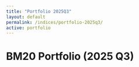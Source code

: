 ```yaml
---
title: "Portfolio 2025Q3"
layout: default
permalink: /indices/portfolio-2025q3/
active: portfolio
---
```


# BM20 Portfolio (2025 Q3)

<div id="bm20-weights-pie" style="height:420px; max-width:1000px; margin:16px 0;"></div>
<div id="bm20-weights-meta" style="font:12px/1.6 system-ui,-apple-system,Segoe UI,Roboto,sans-serif;color:#666;"></div>

<script src="https://cdn.jsdelivr.net/npm/echarts@5"></script>
<script>
// ✅ 구글 시트 CSV (공개 퍼블리시 상태여야 합니다)
const CSV_WEIGHTS = "https://docs.google.com/spreadsheets/d/e/2PACX-1vTndyrPd3WWwFtfzv2CZxJeDcH-l8ibQIdO5ouYS4HsaGpbeXQQbs6WEr9qPqqZbRoT6cObdFxJpief/pub?gid=1533548287&single=true&output=csv";

// 1) CSV fetch (캐시 무효화)
async function fetchCsv(url){
  const u = url + (url.includes("?") ? "&" : "?") + "v=" + Date.now();
  const res = await fetch(u, { cache: "no-store" });
  if(!res.ok) throw new Error("CSV fetch failed: " + res.status);
  return res.text();
}

// 2) CSV 파싱: 컬럼 예시 → name,symbol,weight (weight는 % 또는 0~1)
function parsePortfolioCsv(text){
  const lines = text.trim().split(/\r?\n/);
  // 간단 CSV 파서: 따옴표 포함 셀 분리 지원
  const splitCsv = (row) => {
    const out = []; let cur = ""; let q = false;
    for (let i=0;i<row.length;i++){
      const ch = row[i], nx = row[i+1];
      if (ch === '"'){ q = !q; continue; }
      if (ch === ',' && !q){ out.push(cur); cur = ""; continue; }
      cur += ch;
    }
    out.push(cur);
    return out.map(s=>s.trim());
  };

  const header = splitCsv(lines.shift()).map(h=>h.toLowerCase());
  const iName   = header.indexOf("name");
  const iSymbol = header.indexOf("symbol");
  const iWeight = header.indexOf("weight");

  const rows = [];
  for(const raw of lines){
    if(!raw.trim()) continue;
    const c = splitCsv(raw);
    const name   = (c[iName]   ?? "").replace(/"/g,"").trim();
    const symbol = (c[iSymbol] ?? "").replace(/"/g,"").trim().toUpperCase();
    let w = (c[iWeight] ?? "0").replace(/[%"]/g,"").trim();
    let weight = parseFloat(w);
    if (!Number.isFinite(weight)) continue;
    if (weight > 1.0001) weight = weight/100; // 37.5 → 0.375
    rows.push({ name: name || symbol, symbol, weight });
  }
  // 정규화 (총합=1)
  const sum = rows.reduce((a,b)=>a+b.weight,0) || 1;
  rows.forEach(r => r.weight = r.weight / sum);
  // 내림차순 정렬
  return rows.sort((a,b)=>b.weight - a.weight);
}

// 3) 파이차트 렌더
function renderPie(rows){
  const el = document.getElementById("bm20-weights-pie");
  const chart = echarts.init(el);

  // 상위 10 + Others 로 요약
  const data = rows.map(r => ({ name: r.symbol || r.name, value: +(r.weight*100).toFixed(4) }));
  const topN = data.slice(0,10);
  const rest = data.slice(10).reduce((a,b)=>a+b.value,0);
  if (rest > 0) topN.push({ name: "Others", value: +rest.toFixed(4) });

  chart.setOption({
    tooltip: { trigger: "item", formatter: p => `${p.name}: ${p.value.toFixed(2)}%` },
    legend:  { type: "scroll", orient: "vertical", right: 0, top: "middle" },
    series: [{
      name: "BM20 Weights",
      type: "pie",
      radius: ["40%","70%"],
      center: ["38%","50%"],
      avoidLabelOverlap: true,
      label: { formatter: "{b}\n{d}%" },
      data: topN
    }]
  });

  const meta = document.getElementById("bm20-weights-meta");
  meta.textContent = `총 ${data.length}개 구성 · 상위 10 + Others 표시 · 합계 100% 기준`;
  addEventListener("resize", ()=>chart.resize());
}

// 실행
fetchCsv(CSV_URL)
  .then(parsePortfolioCsv)
  .then(renderPie)
  .catch(err => {
    console.error(err);
    document.getElementById("bm20-weights-meta").textContent = "파이차트 로드 실패: " + err.message;
  });
</script>
